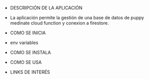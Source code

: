 - DESCRIPCIÓN DE LA APLICACIÓN

* La aplicación permite la gestión de una base de datos de puppy medinate cloud function y conexion a firestore.

- COMO SE INICIA

* env variables

- COMO SE INSTALA
- COMO SE USA

- LINKS DE INTERÉS
